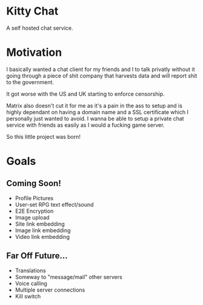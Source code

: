 # Kitty Chat
A self hosted chat service.

# Motivation
I basically wanted a chat client for my friends and I to talk privatly without it going through a piece of shit company that harvests data and will report shit to the government.

It got worse with the US and UK starting to enforce censorship.

Matrix also doesn't cut it for me as it's a pain in the ass to setup and is highly dependant on having a domain name and a SSL certificate which I personally just wanted to avoid. I wanna be able to setup a private chat service with friends as easily as I would a fucking game server.

So this little project was born!

# Goals

## Coming Soon!
- Profile Pictures
- User-set RPG text effect/sound
- E2E Encryption
- Image upload
- Site link embedding
- Image link embedding
- Video link embedding

## Far Off Future...
- Translations
- Someway to "message/mail" other servers
- Voice calling
- Multiple server connections
- Kill switch